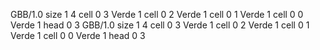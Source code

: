 <gs-board without-header> GBB/1.0
size 1 4
cell 0 3 Verde 1 
cell 0 2 Verde 1 
cell 0 1 Verde 1 
cell 0 0 Verde 1 
head 0 3
 </gs-board>
<gs-board without-header> GBB/1.0
size 1 4
cell 0 3 Verde 1 
cell 0 2 Verde 1 
cell 0 1 Verde 1 
cell 0 0 Verde 1 
head 0 3 </gs-board>